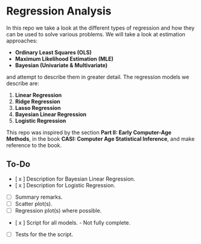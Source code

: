 # Regression Analysis

In this repo we take a look at the different types of regression and how they can be used to solve various problems. We will take a look at estimation approaches:

 - **Ordinary Least Squares (OLS)**
 - **Maximum Likelihood Estimation (MLE)**
 - **Bayesian (Univariate & Multivariate)**
 
 and attempt to describe them in greater detail. The regression models we describe are:
  
  1. **Linear Regression**
  2. **Ridge Regression**
  3. **Lasso Regression**
  4. **Bayesian Linear Regression**
  5. **Logistic Regression**
  
This repo was inspired by the section **Part II: Early Computer-Age Methods**, in the book **CASI: Computer Age Statistical Inference**, and make reference to the book.

## To-Do

- [ x ] Description for Bayesian Linear Regression.
- [ x ] Description for Logistic Regression.
- [ ] Summary remarks.
- [ ] Scatter plot(s).
- [ ] Regression plot(s) where possible.
- [ x ] Script for all models. - Not fully complete.
- [ ] Tests for the the script.